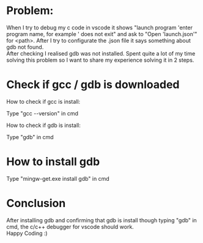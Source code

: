 # Problem:
When I try to debug my c code in vscode it shows "launch program 'enter program name, for example ' does not exit" and ask to "Open 'launch.json'" for \<path\>. After I try to configurate the .json file it says something about gdb not found. <br>After checking I realised gdb was not installed.
Spent quite a lot of my time solving this problem so I want to share my experience solving it in 2 steps.

# Check if gcc / gdb is downloaded
<p>How to check if gcc is install:</p>
<p>Type "gcc --version" in cmd</p>
<p>How to check if gdb is install:</p>
<p>Type "gdb" in cmd</p>

# How to install gdb
<p>Type "mingw-get.exe install gdb" in cmd</p>

# Conclusion
<p>After installing gdb and confirming that gdb is install though typing "gdb" in cmd, the c/c++ debugger for vscode should work. <Br> Happy Coding :)</p>
